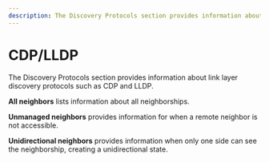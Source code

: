 ```yaml
---
description: The Discovery Protocols section provides information about link layer discovery protocols such as CDP and LLDP.
---
```


# CDP/LLDP

The Discovery Protocols section provides information about link layer
discovery protocols such as CDP and LLDP. 

**All neighbors** lists
information about all neighborships.

**Unmanaged neighbors** provides
information for when a remote neighbor is not accessible.

**Unidirectional neighbors** provides information when only one side can
see the neighborship, creating a unidirectional state.
